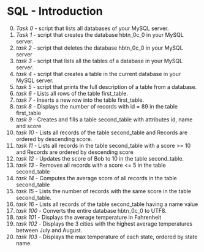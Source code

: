 # SQL - Introduction

0. _Task 0_ - script that lists all databases of your MySQL server.
1. _Task 1_ - script that creates the database hbtn\_0c\_0 in your MySQL server.
2. _task 2_ - script that deletes the database hbtn\_0c\_0 in your MySQL server
3. _task 3_ - script that lists all the tables of a database in your MySQL server.
4. _task 4_ - script that creates a table in the current database in your MySQL server.
5. _task 5_ -  script that prints the full description of a table from a database.
6. _task 6_ - Lists all rows of the table first_table.
7. _task 7_ - Inserts a new row into the table first_table.
8. _task 8_ - Displays the number of records with id = 89 in the table first_table
9. _task 9_ - Creates and fills a table second_table with attributes id, name and score
10. _task 10_ - Lists all records of the table second_table and Records are ordered by descending score.
11. _task 11_ - Lists all records in the table second_table with a score >= 10 and Records are ordered by descending score
12.  _task 12_ - Updates the score of Bob to 10 in the table second_table.
13.  _task 13_ - Removes all records with a score <= 5 in the table second_table
14.  _task 14_ - Computes the average score of all records in the table second_table
15.  _task 15_ - Lists the number of records with the same score in the table second_table.
16.  _task 16_ - Lists all records of the table second_table having a name value
17. _task 100_ - Converts the entire database hbtn_0c_0 to UTF8.
18. _task 101_ - Displays the average temperature in Fahrenheit
19. _task 102_ - Displays the 3 cities with the highest average temperatures between July and August.
20. _task 103_ - Displays the max temperature of each state, ordered by state name.